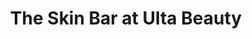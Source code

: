 ---
title: "The Skin Bar at Ulta Beauty"
url: /fort-wayne/the-skin-bar-at-ulta-beauty/
shop: beauty
---